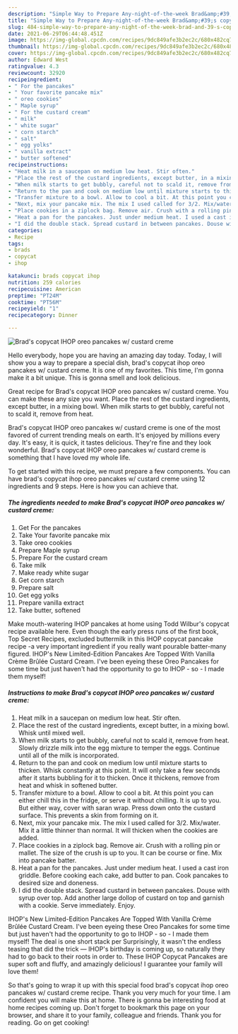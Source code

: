 ```yaml
---
description: "Simple Way to Prepare Any-night-of-the-week Brad&amp;#39;s copycat IHOP oreo pancakes w/ custard creme"
title: "Simple Way to Prepare Any-night-of-the-week Brad&amp;#39;s copycat IHOP oreo pancakes w/ custard creme"
slug: 484-simple-way-to-prepare-any-night-of-the-week-brad-and-39-s-copycat-ihop-oreo-pancakes-w-custard-creme
date: 2021-06-29T06:44:48.451Z
image: https://img-global.cpcdn.com/recipes/9dc849afe3b2ec2c/680x482cq70/brads-copycat-ihop-oreo-pancakes-w-custard-creme-recipe-main-photo.jpg
thumbnail: https://img-global.cpcdn.com/recipes/9dc849afe3b2ec2c/680x482cq70/brads-copycat-ihop-oreo-pancakes-w-custard-creme-recipe-main-photo.jpg
cover: https://img-global.cpcdn.com/recipes/9dc849afe3b2ec2c/680x482cq70/brads-copycat-ihop-oreo-pancakes-w-custard-creme-recipe-main-photo.jpg
author: Edward West
ratingvalue: 4.3
reviewcount: 32920
recipeingredient:
- " For the pancakes"
- " Your favorite pancake mix"
- " oreo cookies"
- " Maple syrup"
- " For the custard cream"
- " milk"
- " white sugar"
- " corn starch"
- " salt"
- " egg yolks"
- " vanilla extract"
- " butter softened"
recipeinstructions:
- "Heat milk in a saucepan on medium low heat. Stir often."
- "Place the rest of the custard ingredients, except butter, in a mixing bowl. Whisk until mixed well."
- "When milk starts to get bubbly, careful not to scald it, remove from heat. Slowly drizzle milk into the egg mixture to temper the eggs. Continue until all of the milk is incorporated."
- "Return to the pan and cook on medium low until mixture starts to thicken. Whisk constantly at this point. It will only take a few seconds after it starts bubbling for it to thicken. Once it thickens, remove from heat and whisk in softened butter."
- "Transfer mixture to a bowl. Allow to cool a bit. At this point you can either chill this in the fridge, or serve it without chilling. It is up to you. But either way, cover with saran wrap. Press down onto the custard surface. This prevents a skin from forming on it."
- "Next, mix your pancake mix. The mix I used called for 3/2. Mix/water. Mix it a little thinner than normal. It will thicken when the cookies are added."
- "Place cookies in a ziplock bag. Remove air. Crush with a rolling pin or mallet. The size of the crush is up to you. It can be course or fine. Mix into pancake batter."
- "Heat a pan for the pancakes. Just under medium heat. I used a cast iron griddle. Before cooking each cake, add butter to pan. Cook pancakes to desired size and doneness."
- "I did the double stack. Spread custard in between pancakes. Douse with syrup over top. Add another large dollop of custard on top and garnish with a cookie. Serve immediately. Enjoy."
categories:
- Recipe
tags:
- brads
- copycat
- ihop

katakunci: brads copycat ihop 
nutrition: 259 calories
recipecuisine: American
preptime: "PT24M"
cooktime: "PT56M"
recipeyield: "1"
recipecategory: Dinner

---
```



![Brad&#39;s copycat IHOP oreo pancakes w/ custard creme](https://img-global.cpcdn.com/recipes/9dc849afe3b2ec2c/680x482cq70/brads-copycat-ihop-oreo-pancakes-w-custard-creme-recipe-main-photo.jpg)

Hello everybody, hope you are having an amazing day today. Today, I will show you a way to prepare a special dish, brad&#39;s copycat ihop oreo pancakes w/ custard creme. It is one of my favorites. This time, I'm gonna make it a bit unique. This is gonna smell and look delicious.

Great recipe for Brad&#39;s copycat IHOP oreo pancakes w/ custard creme. You can make these any size you want. Place the rest of the custard ingredients, except butter, in a mixing bowl. When milk starts to get bubbly, careful not to scald it, remove from heat.

Brad&#39;s copycat IHOP oreo pancakes w/ custard creme is one of the most favored of current trending meals on earth. It's enjoyed by millions every day. It's easy, it is quick, it tastes delicious. They're fine and they look wonderful. Brad&#39;s copycat IHOP oreo pancakes w/ custard creme is something that I have loved my whole life.


To get started with this recipe, we must prepare a few components. You can have brad&#39;s copycat ihop oreo pancakes w/ custard creme using 12 ingredients and 9 steps. Here is how you can achieve that.

<!--inarticleads1-->

##### The ingredients needed to make Brad&#39;s copycat IHOP oreo pancakes w/ custard creme:

1. Get  For the pancakes
1. Take  Your favorite pancake mix
1. Take  oreo cookies
1. Prepare  Maple syrup
1. Prepare  For the custard cream
1. Take  milk
1. Make ready  white sugar
1. Get  corn starch
1. Prepare  salt
1. Get  egg yolks
1. Prepare  vanilla extract
1. Take  butter, softened


Make mouth-watering IHOP pancakes at home using Todd Wilbur&#39;s copycat recipe available here. Even though the early press runs of the first book, Top Secret Recipes, excluded buttermilk in this IHOP copycat pancake recipe -a very important ingredient if you really want pourable batter-many figured. IHOP&#39;s New Limited-Edition Pancakes Are Topped With Vanilla Crème Brûlée Custard Cream. I&#39;ve been eyeing these Oreo Pancakes for some time but just haven&#39;t had the opportunity to go to IHOP - so - I made them myself! 

<!--inarticleads2-->

##### Instructions to make Brad&#39;s copycat IHOP oreo pancakes w/ custard creme:

1. Heat milk in a saucepan on medium low heat. Stir often.
1. Place the rest of the custard ingredients, except butter, in a mixing bowl. Whisk until mixed well.
1. When milk starts to get bubbly, careful not to scald it, remove from heat. Slowly drizzle milk into the egg mixture to temper the eggs. Continue until all of the milk is incorporated.
1. Return to the pan and cook on medium low until mixture starts to thicken. Whisk constantly at this point. It will only take a few seconds after it starts bubbling for it to thicken. Once it thickens, remove from heat and whisk in softened butter.
1. Transfer mixture to a bowl. Allow to cool a bit. At this point you can either chill this in the fridge, or serve it without chilling. It is up to you. But either way, cover with saran wrap. Press down onto the custard surface. This prevents a skin from forming on it.
1. Next, mix your pancake mix. The mix I used called for 3/2. Mix/water. Mix it a little thinner than normal. It will thicken when the cookies are added.
1. Place cookies in a ziplock bag. Remove air. Crush with a rolling pin or mallet. The size of the crush is up to you. It can be course or fine. Mix into pancake batter.
1. Heat a pan for the pancakes. Just under medium heat. I used a cast iron griddle. Before cooking each cake, add butter to pan. Cook pancakes to desired size and doneness.
1. I did the double stack. Spread custard in between pancakes. Douse with syrup over top. Add another large dollop of custard on top and garnish with a cookie. Serve immediately. Enjoy.


IHOP&#39;s New Limited-Edition Pancakes Are Topped With Vanilla Crème Brûlée Custard Cream. I&#39;ve been eyeing these Oreo Pancakes for some time but just haven&#39;t had the opportunity to go to IHOP - so - I made them myself! The deal is one short stack per Surprisingly, it wasn&#39;t the endless teasing that did the trick — IHOP&#39;s birthday is coming up, so naturally they had to go back to their roots in order to. These IHOP Copycat Pancakes are super soft and fluffy, and amazingly delicious! I guarantee your family will love them! 

So that's going to wrap it up with this special food brad&#39;s copycat ihop oreo pancakes w/ custard creme recipe. Thank you very much for your time. I am confident you will make this at home. There is gonna be interesting food at home recipes coming up. Don't forget to bookmark this page on your browser, and share it to your family, colleague and friends. Thank you for reading. Go on get cooking!
